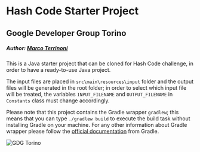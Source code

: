 # Hash Code Starter Project
## Google Developer Group Torino
##### Author: [Marco Terrinoni](https://twitter.com/TerrinoniMarco)

This is a Java starter project that can be cloned for Hash Code challenge, in order to have a ready-to-use Java project.

The input files are placed in `src\main\resources\input` folder and the output files will be generated in the root folder; in order to select which input file will be treated, the variables `INPUT_FILENAME` and `OUTPUT_FILENAME` in `Constants` class must change accordingly.

Please note that this project contains the Gradle wrapper `gradlew`; this means that you can type `./gradlew build` to execute the build task without installing Gradle on your machine.
For any other information about Gradle wrapper please follow the [official documentation](https://docs.gradle.org/current/userguide/gradle_wrapper.html) from Gradle.

![GDG Torino](https://lh3.googleusercontent.com/-thBiI0v5PDw/Vv1A_ip3jXI/AAAAAAAACG0/41EgiBEUg-ARAAoQDFIT0Cit0d8574RMA/w750-h750/gdg-logo%2Bhi-res.png)
